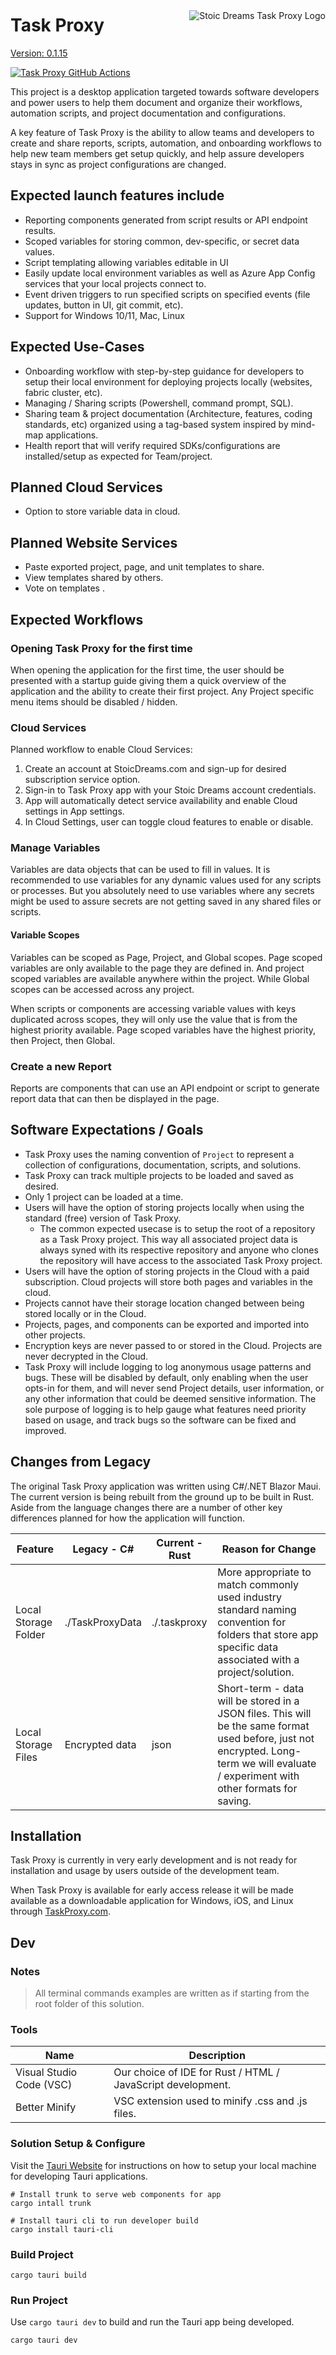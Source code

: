 # Task Proxy

<img
 src="https://www.taskproxy.com/ms-icon-310x310.png"
 alt="Stoic Dreams Task Proxy Logo"
 title="Stoic Dreams Task Proxy Logo"
 style="float:right;margin-top:-60px"
 />

[Version: 0.1.15](https://github.com/StoicDreams/TaskProxyApp)

[![Task Proxy GitHub Actions][gh-image]][gh-checks]

[gh-image]: https://github.com/stoicdreams/taskproxyapp/actions/workflows/deploy.yml/badge.svg
[gh-checks]: https://github.com/stoicdreams/taskproxyapp/actions?query=branch%3Amain

This project is a desktop application targeted towards software developers and power users to help them document and organize their workflows, automation scripts, and project documentation and configurations.

A key feature of Task Proxy is the ability to allow teams and developers to create and share reports, scripts, automation, and onboarding workflows to help new team members get setup quickly, and help assure developers stays in sync as project configurations are changed.

<div style="clear:both" />

## Expected launch features include

- Reporting components generated from script results or API endpoint results.
- Scoped variables for storing common, dev-specific, or secret data values.
- Script templating allowing variables editable in UI
- Easily update local environment variables as well as Azure App Config services that your local projects connect to.
- Event driven triggers to run specified scripts on specified events (file updates, button in UI, git commit, etc).
- Support for Windows 10/11, Mac, Linux

## Expected Use-Cases

- Onboarding workflow with step-by-step guidance for developers to setup their local environment for deploying projects locally (websites, fabric cluster, etc).
- Managing / Sharing scripts (Powershell, command prompt, SQL).
- Sharing team & project documentation (Architecture, features, coding standards, etc) organized using a tag-based system inspired by mind-map applications.
- Health report that will verify required SDKs/configurations are installed/setup as expected for Team/project.

## Planned Cloud Services

- Option to store variable data in cloud.

## Planned Website Services

- Paste exported project, page, and unit templates to share.
- View templates shared by others.
- Vote on templates <i class="fa-duotone fa-thumbs-up"></i>.

## Expected Workflows

### Opening Task Proxy for the first time

When opening the application for the first time, the user should be presented with a startup guide giving them a quick overview of the application and the ability to create their first project. Any Project specific menu items should be disabled / hidden.

### Cloud Services

Planned workflow to enable Cloud Services:

1. Create an account at StoicDreams.com and sign-up for desired subscription service option.
1. Sign-in to Task Proxy app with your Stoic Dreams account credentials.
1. App will automatically detect service availability and enable Cloud settings in App settings.
1. In Cloud Settings, user can toggle cloud features to enable or disable.

### Manage Variables

Variables are data objects that can be used to fill in values. It is recommended to use variables for any dynamic values used for any scripts or processes. But you absolutely need to use variables where any secrets might be used to assure secrets are not getting saved in any shared files or scripts.

#### Variable Scopes

Variables can be scoped as Page, Project, and Global scopes. Page scoped variables are only available to the page they are defined in. And project scoped variables are available anywhere within the project. While Global scopes can be accessed across any project.

When scripts or components are accessing variable values with keys duplicated across scopes, they will only use the value that is from the highest priority available. Page scoped variables have the highest priority, then Project, then Global.

### Create a new Report

Reports are components that can use an API endpoint or script to generate report data that can then be displayed in the page.

## Software Expectations / Goals

- Task Proxy uses the naming convention of `Project` to represent a collection of configurations, documentation, scripts, and solutions.
- Task Proxy can track multiple projects to be loaded and saved as desired.
- Only 1 project can be loaded at a time.
- Users will have the option of storing projects locally when using the standard (free) version of Task Proxy.
  - The common expected usecase is to setup the root of a repository as a Task Proxy project. This way all associated project data is always syned with its respective repository and anyone who clones the repository will have access to the associated Task Proxy project.
- Users will have the option of storing projects in the Cloud with a paid subscription. Cloud projects will store both pages and variables in the cloud.
- Projects cannot have their storage location changed between being stored locally or in the Cloud.
- Projects, pages, and components can be exported and imported into other projects.
- Encryption keys are never passed to or stored in the Cloud. Projects are never decrypted in the Cloud.
- Task Proxy will include logging to log anonymous usage patterns and bugs. These will be disabled by default, only enabling when the user opts-in for them, and will never send Project details, user information, or any other information that could be deemed sensitive information. The sole purpose of logging is to help gauge what features need priority based on usage, and track bugs so the software can be fixed and improved.

## Changes from Legacy

The original Task Proxy application was written using C#/.NET Blazor Maui. The current version is being rebuilt from the ground up to be built in Rust. Aside from the language changes there are a number of other key differences planned for how the application will function.

Feature | Legacy - C# | Current - Rust | Reason for Change
--- | --- | --- | ---
Local Storage Folder | ./TaskProxyData | ./.taskproxy | More appropriate to match commonly used industry standard naming convention for folders that store app specific data associated with a project/solution.
Local Storage Files | Encrypted data | json | Short-term - data will be stored in a JSON files. This will be the same format used before, just not encrypted. Long-term we will evaluate / experiment with other formats for saving.

## Installation

Task Proxy is currently in very early development and is not ready for installation and usage by users outside of the development team.

When Task Proxy is available for early access release it will be made available as a downloadable application for Windows, iOS, and Linux through [TaskProxy.com](https://www.taskproxy.com).

## Dev

### Notes

> All terminal commands examples are written as if starting from the root folder of this solution.

### Tools

Name | Description
--- | ---
Visual Studio Code (VSC) | Our choice of IDE for Rust / HTML / JavaScript development.
Better Minify | VSC extension used to minify .css and .js files.

### Solution Setup & Configure

Visit the [Tauri Website](https://tauri.app/start/) for instructions on how to setup your local machine for developing Tauri applications.

```terminal
# Install trunk to serve web components for app
cargo intall trunk

# Install tauri cli to run developer build
cargo install tauri-cli
```

### Build Project

```terminal
cargo tauri build
```

### Run Project

Use `cargo tauri dev` to build and run the Tauri app being developed.

```terminal
cargo tauri dev
```

